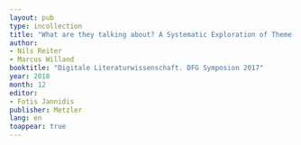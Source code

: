 ```yaml
---
layout: pub
type: incollection
title: "What are they talking about? A Systematic Exploration of Theme Identification Methods for Character Speech in Dramatic Texts"
author:
- Nils Reiter
- Marcus Willand
booktitle: "Digitale Literaturwissenschaft. DFG Symposion 2017"
year: 2018
month: 12
editor:
- Fotis Jannidis
publisher: Metzler
lang: en
toappear: true
---
```


